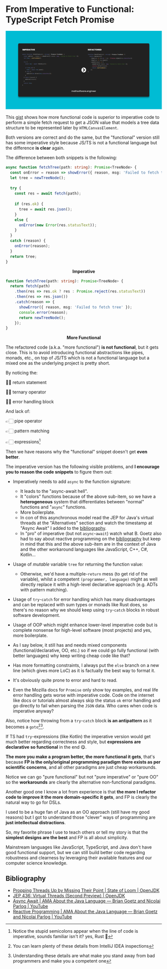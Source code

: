 <!-- Copyright (c) 2022-present Tobias Briones. All rights reserved. -->
<!-- SPDX-License-Identifier: CC-BY-4.0 -->
<!-- This file is part of https://github.com/tobiasbriones/blog -->

# From Imperative to Functional: TypeScript Fetch Promise

![From Imperative to Functional: TypeScript Fetch Promise](from-imperative-to-functional-_-typescript-fetch-promise.png)

This
[gist](https://gist.github.com/tobiasbriones/544350fc301ffe32c1dd64d2f6ec6d81)
shows how more functional code is superior to imperative code to
perform a simple fetch request to get a JSON value that models a tree data
structure to be represented later by `HTMLCanvasElement`.

Both versions are correct and do the same, but the "functional" version
still has some imperative style because JS/TS is not a functional language but
the difference **is clear** again.

The difference between both snippets is the following:

```ts
async function fetchTree(path: string): Promise<TreeNode> {
  const onError = reason => showError({ reason, msg: 'Failed to fetch tree' });
  let tree = newTreeNode();

  try {
    const res = await fetch(path);

    if (res.ok) {
      tree = await res.json();
    }
    else {
      onError(new Error(res.statusText));
    }
  }
  catch (reason) {
    onError(reason);
  }
  return tree;
}
```

<figcaption>
<p align="center"><strong>Imperative</strong></p>
</figcaption>


```ts
function fetchTree(path: string): Promise<TreeNode> {
  return fetch(path)
    .then(res => res.ok ? res : Promise.reject(res.statusText))
    .then(res => res.json())
    .catch(reason => {
      showError({ reason, msg: 'Failed to fetch tree' });
      console.error(reason);
      return newTreeNode();
    });
}
```

<figcaption>
<p align="center"><strong>More Functional</strong></p>
</figcaption>

The refactored code (a.k.a. "more functional") **is not functional**, but it 
gets close. This is to avoid introducing functional abstractions like pipes, 
monads, etc., on top of JS/TS which is not a functional language but a mixed 
one as the underlying project is pretty short.

By noticing the:

👎🏻 return statement

👎🏻 ternary operator

👎🏻 error handling block

And lack of:

👉🏻 pipe operator

👉🏻 pattern matching

👉🏻 expressions[^1]

[^1]: Notice the stupid semicolons appear when the line of code is imperative,
    sounds familiar isn't it? yes, Rust 🦀

Then we have reasons why the "functional" snippet doesn't get **even better**.

The imperative version has the following visible problems, and **I encourage 
you to reason the code snippets** to figure them out:

- Imperatively needs to add `async` to the function signature:
  - It leads to the "async-await hell".
  - It "colors" functions because of the above sub-item, so we have a
    **heterogeneous** system that differentiates between "normal" functions
    and "`async`" functions.
  - More boilerplate.
  - In con of this asynchronous model read the JEP for Java's virtual threads
    at the "Alternatives" section and watch the timestamp at "Async Await" I
    added to the [bibliography](#bibliography).
  - In "pro" of imperative (but not `async`-`await`) watch what B. Goetz also
    had to say about reactive programming on the [bibliography](#bibliography)
    but keep in mind that this and the above sub-item are in the context of
    Java and the other workaround languages like JavaScript, C++, C#, Kotlin...

- Usage of *mutable* variable `tree` for returning the function value:
  - Otherwise, we'd have a multiple-`return` mess (to get rid of the
    variable), whilst a competent `(programmer, language)` might as well
    directly replace it with a high-level declarative approach (e.g. ADTs with
    pattern matching).
  
- Usage of `try`-`catch` for error handling which has many disadvantages and 
  can be replaced with sum types or monads like Rust does, so there's no 
  reason why we should keep using `try`-`catch` blocks in robust software 
  development.
- Usage of OOP which might enhance lower-level imperative code but is complete 
  nonsense for high-level software (most projects) and yes, more boilerplate.
- As I say below, it still has and needs mixed components 
  (functional/declarative, OO, etc.) so if we could go fully functional 
  (with better languages) why keep writing cheap code like that?
- Has more formatting constraints, I always put the `else` branch on a new 
  line (which gives more LoC) as it is factually the best way to format it.
- It's obviously quite prone to error and hard to read.
- Even the Mozilla docs for `Promise` only show toy examples, and real life 
  error handling gets worse with imperative code. Code on the internet like 
  docs or tutorials almost always skip the status `ok` error handling and go 
  directly to fail when parsing the `JSON` data. Who cares when code is 
  imperative anyway?

Also, notice how throwing from a `try`-`catch` block **is an antipattern** as it
becomes a `goto`[^2][^3].

[^2]: You can learn plenty of these details from IntelliJ IDEA inspections

[^3]: Understanding these details are what make you stand away from bad 
    programmers and make you a competent one

If TS had `try`-expressions (like Kotlin) the imperative version would get
much better regarding correctness and style, but **expressions are
declarative so functional** in the end 😋.

**The more you make a program better, the more functional it gets**, that's
because **FP is the only/original programming paradigm there exists as per
scientific concerns**, and all other paradigms are just cheap workarounds.

Notice we can go "pure functional" but not "pure imperative" or "pure OO" so 
the **workarounds** are clearly the alternative non-functional paradigms.

Another good one I know a lot from experience is that **the more I refactor code
to improve it the more domain-specific it gets**, and FP is clearly the natural
way to go for DSLs.

I used to be a huge fan of Java as an OO approach (still have my good reasons) 
but I got to understand those "clever" ways of programming are **just 
intellectual distractions**.

So, my favorite phrase I use to teach others or tell my story is that the
**simplest designs are the best** and FP is all about simplicity.

Mainstream languages like JavaScript, TypeScript, and Java don't have good
functional support, but we can still build better code regarding robustness 
and clearness by leveraging their available features and our computer science 
knowledge.

## Bibliography

- [Propping Threads Up by Missing Their Point \| State of Loom \| OpenJDK](https://cr.openjdk.org/~rpressler/loom/loom/sol1_part1.html#propping-threads-up-by-missing-their-point)
- [JEP 436: Virtual Threads (Second Preview) \| OpenJDK](https://openjdk.org/jeps/436)
- [Async Await \| AMA About the Java Language — Brian Goetz and Nicolai Parlog \| YouTube](https://youtu.be/9si7gK94gLo?t=1704)
- [Reactive Programming \| AMA About the Java Language — Brian Goetz and Nicolai Parlog \| YouTube](https://youtu.be/9si7gK94gLo?t=1360)

